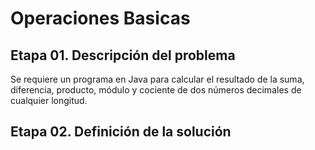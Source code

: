 # Operaciones Basicas
## Etapa 01. Descripción del problema
Se requiere un programa en Java para calcular el resultado de la suma, diferencia, producto, módulo y cociente de dos números decimales de cualquier longitud.

## Etapa 02. Definición de la solución
